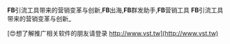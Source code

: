 **FB**引流工具带来的营销变革与创新,**FB**出海,**FB**群发助手,**FB**营销工具
**FB**引流工具带来的营销变革与创新_

[😍想了解推广相关软件的朋友请登录 http://www.vst.tw](http://www.vst.tw)



